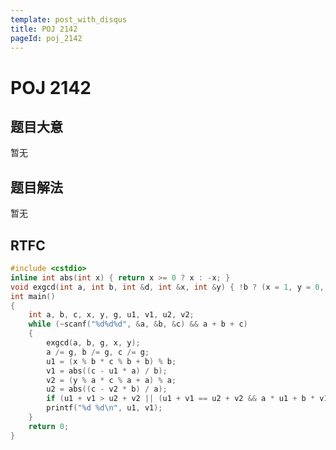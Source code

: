 ```yaml
---
template: post_with_disqus
title: POJ 2142
pageId: poj_2142
---
```


# POJ 2142
<span id="poem"></span><script>$(function(){$.ajax('/api/poem?rnd='+Date.now()+Math.random()).done(function(data){$('#poem').text(data);});});</script>
## 题目大意
暂无

## 题目解法
暂无

## RTFC

```cpp
#include <cstdio>
inline int abs(int x) { return x >= 0 ? x : -x; }
void exgcd(int a, int b, int &d, int &x, int &y) { !b ? (x = 1, y = 0, d = a) : (exgcd(b, a % b, d, y, x), y -= x * (a / b)); }
int main()
{
    int a, b, c, x, y, g, u1, v1, u2, v2;
    while (~scanf("%d%d%d", &a, &b, &c) && a + b + c)
    {
        exgcd(a, b, g, x, y);
        a /= g, b /= g, c /= g;
        u1 = (x % b * c % b + b) % b;
        v1 = abs((c - u1 * a) / b);
        v2 = (y % a * c % a + a) % a;
        u2 = abs((c - v2 * b) / a);
        if (u1 + v1 > u2 + v2 || (u1 + v1 == u2 + v2 && a * u1 + b * v1 > a * u2 + b * v2)) u1 = u2, v1 = v2;
        printf("%d %d\n", u1, v1);
    }
    return 0;
}
```
<div id="__comment"></div>
